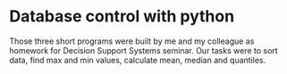 # Database control with python
Those three short programs were built by me and my colleague as homework for Decision Support Systems seminar.
Our tasks were to sort data, find max and min values, calculate mean, median and quantiles.
